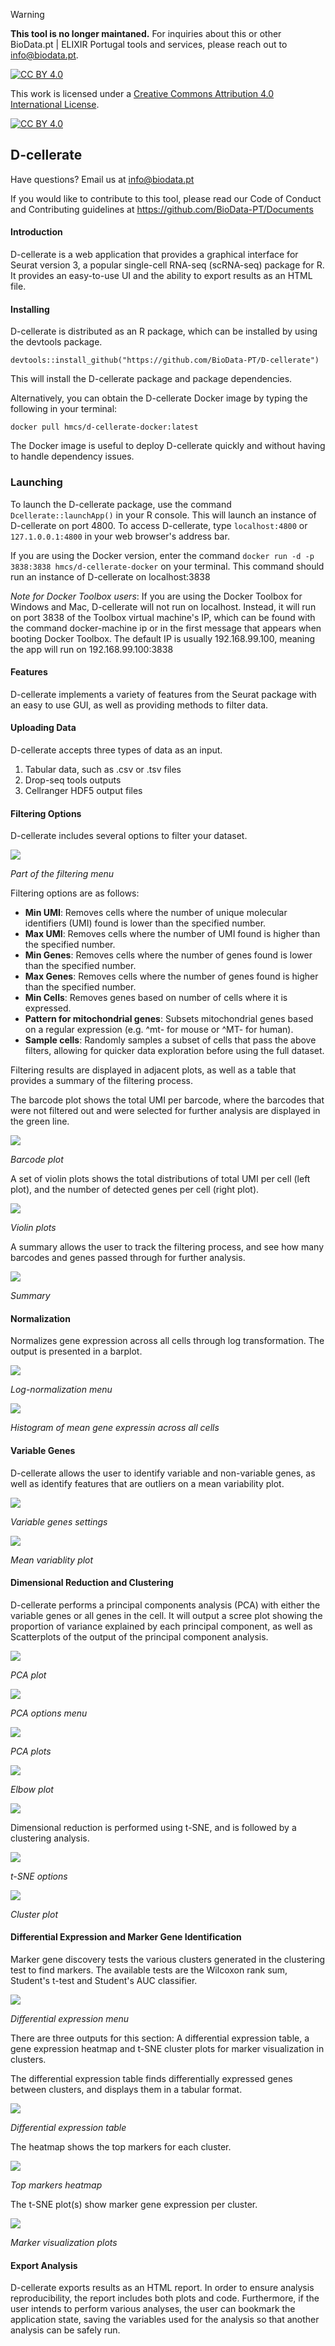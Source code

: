 > [!WARNING]  
> **This tool is no longer maintaned.** For inquiries about this or other BioData.pt | ELIXIR Portugal tools and services, please reach out to <info@biodata.pt>.


[![CC BY 4.0][cc-by-shield]][cc-by]

This work is licensed under a [Creative Commons Attribution 4.0 International
License][cc-by].

[![CC BY 4.0][cc-by-image]][cc-by]

[cc-by]: http://creativecommons.org/licenses/by/4.0/
[cc-by-image]: https://i.creativecommons.org/l/by/4.0/88x31.png
[cc-by-shield]: https://img.shields.io/badge/License-CC%20BY%204.0-lightgrey.svg


## D-cellerate

Have questions? Email us at info@biodata.pt

If you would like to contribute to this tool, please read our Code of Conduct and Contributing guidelines at https://github.com/BioData-PT/Documents


#### Introduction

D-cellerate is a web application that provides a graphical interface for Seurat version 3, a popular single-cell RNA-seq (scRNA-seq) package for R. It provides an easy-to-use UI and the ability to export results as an HTML file.

#### Installing

D-cellerate is distributed as an R package, which can be installed by using the devtools package.

` devtools::install_github("https://github.com/BioData-PT/D-cellerate") `

This will install the D-cellerate package and package dependencies. 

Alternatively, you can obtain the D-cellerate Docker image by typing the following in your terminal:

`docker pull hmcs/d-cellerate-docker:latest`

The Docker image is useful to deploy D-cellerate quickly and without having to handle dependency issues.

### Launching

To launch the D-cellerate package, use the command `Dcellerate::launchApp()` in your R console. This will launch an instance of D-cellerate on port 4800. To access D-cellerate, type `localhost:4800` or `127.1.0.0.1:4800` in your web browser's address bar.

If you are using the Docker version, enter the command `docker run -d -p 3838:3838 hmcs/d-cellerate-docker` on your terminal. This command should run an instance of D-cellerate on localhost:3838

*Note for Docker Toolbox users*: If you are using the Docker Toolbox for Windows and Mac, D-cellerate will not run on localhost. Instead, it will run on port 3838 of the Toolbox virtual machine's IP, which can be found with the command docker-machine ip or in the first message that appears when booting Docker Toolbox. The default IP is usually 192.168.99.100, meaning the app will run on 192.168.99.100:3838

#### Features

D-cellerate implements a variety of features from the Seurat package with an easy to use GUI, as well as providing methods to filter data.

#### Uploading Data

D-cellerate accepts three types of data as an input.

 1. Tabular data, such as .csv or .tsv files
 2. Drop-seq tools outputs
 3. Cellranger HDF5 output files

#### Filtering Options

D-cellerate includes several options to filter your dataset.

![](https://i.gyazo.com/4c67917856591411420342d85ec5b3c9.png)

*Part of the filtering menu*

Filtering options are as follows:

- **Min UMI**: Removes cells where the number of unique molecular identifiers (UMI) found is lower than the specified number. 
- **Max UMI**: Removes cells where the number of UMI found is higher than the specified number.
- **Min Genes**: Removes cells where the number of genes found is lower than the specified number.
- **Max Genes**: Removes cells where the number of genes found is higher than the specified number.
- **Min Cells**: Removes genes based on number of cells where it is expressed.
- **Pattern for mitochondrial genes**: Subsets mitochondrial genes based on a regular expression  (e.g. ^mt- for mouse or ^MT- for human).
- **Sample cells**: Randomly samples a subset of cells that pass the above filters, allowing for quicker data exploration before using the full dataset.

Filtering results are displayed in adjacent plots, as well as a table that provides a summary of the filtering process.

The barcode plot shows the total UMI per barcode, where the barcodes that were not filtered out and were selected for further analysis are displayed in the green line.

![](https://i.gyazo.com/917898911ad0151da7fc169b41556804.png)

*Barcode plot*

A set of violin plots shows the total distributions of total UMI per cell (left plot), and the number of detected genes per cell (right plot).

![](https://i.gyazo.com/76b298446f493af85e58ed725587c4c0.png)

*Violin plots*

A summary allows the user to track the filtering process, and see how many barcodes and genes passed through for further analysis.

![](https://i.gyazo.com/131aaca882fe9fed5539cf3652141d8c.png)

*Summary*

#### Normalization

Normalizes gene expression across all cells through log transformation. The output is presented in a barplot.

![](https://i.gyazo.com/9ae9bc93f31860c537f514cf34cbf50b.png)

*Log-normalization menu*

![](https://i.gyazo.com/c1da8a013497906a092f439e13fac052.png)

*Histogram of mean gene expressin across all cells*


#### Variable Genes

D-cellerate allows the user to identify variable and non-variable genes, as well as identify features that are outliers on a mean variability plot.

![](https://i.gyazo.com/655a208be245a4823ccb7f1a94541f34.png)

*Variable genes settings*

![](https://i.gyazo.com/fc868c1c10f521efdd548cbc150d91be.png)

*Mean variablity plot*


#### Dimensional Reduction and Clustering

D-cellerate performs a principal components analysis (PCA) with either the variable genes or all genes in the cell. It will output a scree plot showing the proportion of variance explained by each principal component, as well as Scatterplots of the output of the principal component analysis. 

![](https://i.gyazo.com/40ca517d42491707829f576053a7e1da.png)

*PCA plot*

![](https://i.gyazo.com/82226dd8d0b308c7482531073e6cb26e.png)

*PCA options menu*

![](https://i.gyazo.com/48eb17fc88d9da33baa21a3bdaf27de5.png)

*PCA plots*

![](https://i.gyazo.com/38525e0e5cd28efcf9c69ab8cc4b9d0c.png)

*Elbow plot*

![](https://i.gyazo.com/441a46f04e4c277d24953cc70b436a9a.png)

Dimensional reduction is performed using t-SNE, and is followed by a clustering analysis.

![](https://i.gyazo.com/40d48ada220b5996d5ded76687758e4f.png)

*t-SNE options*

![](https://i.gyazo.com/6cb49dea2f7f9037fa3f869adb5a3083.png)

*Cluster plot*

#### Differential Expression and Marker Gene Identification

Marker gene discovery tests the various clusters generated in the clustering test to find markers. The available tests are the Wilcoxon rank sum, Student's t-test and Student's AUC classifier.

![](https://i.gyazo.com/eea711c6c58552e8b0952cde836fb60a.png)

*Differential expression menu*

There are three outputs for this section: A differential expression table, a gene expression heatmap and t-SNE cluster plots for marker visualization in clusters.

The differential expression table finds differentially expressed genes between clusters, and displays them in a tabular format.

![](https://i.gyazo.com/8be5b503f86ee218ea3c5be242385cf1.png)

*Differential expression table*

The heatmap shows the top markers for each cluster.

![](https://i.gyazo.com/a5f2cae3dfb8cc005236c61a4bc60e75.png)

*Top markers heatmap*

The t-SNE plot(s) show marker gene expression per cluster.

![](https://i.gyazo.com/619179899bee8256d36c00b66d26e977.png)

*Marker visualization plots*

#### Export Analysis

D-cellerate exports results as an HTML report. In order to ensure analysis reproducibility, the report includes both plots and code. Furthermore, if the user intends to perform various analyses, the user can bookmark the application state, saving the variables used for the analysis so that another analysis can be safely run.
